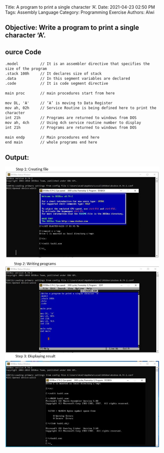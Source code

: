 Title: A program to print a single character ‘A’.
Date: 2021-04-23 02:50 PM
Tags: Assembly Language
Category: Programming Exercise
Authors: Alwi

## Objective: Write a program to print a single character ‘A’.

## ource Code

```
.model	        // It is an assembler directive that specifies the size of the program
.stack 100h		// It declares size of stack
.data			// In this segment variables are declared
.code			// It is code segment directive

main proc		// main procedures start from here

mov DL, 'A'		// ‘A’ is moving to Data Register
mov ah, 02h		// Service Routine is being defined here to print the character
int 21h		    // Programs are returned to windows from DOS
mov ah, 4ch		// Using 4ch service routine number to display
int 21h		    // Programs are returned to windows from DOS

main endp		// Main procedures end here
end main		// whole programs end here
```

## Output:

![Assembly Language 1](images/AL-1.1.JPG "AL-1 output")
![Assembly Language 1](images/AL-1.2.JPG "AL-1 output")
![Assembly Language 1](images/AL-1.3.JPG "AL-1 output")
